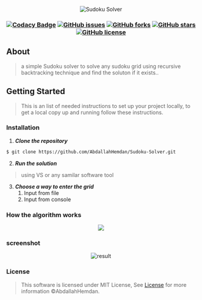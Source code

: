 <div align="center">

  ![Sudoku Solver](https://user-images.githubusercontent.com/40190772/84084067-14366180-a9e3-11ea-86c4-06e9c7b05bdc.png)

</div>

<h3 align="center"Sudoku Solver</h3>


[![Codacy Badge](https://api.codacy.com/project/badge/Grade/4a79de1abf7748c4affd0bbfe8b7473b)](https://app.codacy.com/manual/AbdallahHemdan/Sudoku-Solver?utm_source=github.com&utm_medium=referral&utm_content=AbdallahHemdan/Sudoku-Solver&utm_campaign=Badge_Grade_Dashboard)
[![GitHub issues](https://img.shields.io/github/issues/AbdallahHemdan/HemPad)](https://github.com/AbdallahHemdan/HemPad/issues)
[![GitHub forks](https://img.shields.io/github/forks/AbdallahHemdan/HemPad)](https://github.com/AbdallahHemdan/HemPad/network)
[![GitHub stars](https://img.shields.io/github/stars/AbdallahHemdan/HemPad)](https://github.com/AbdallahHemdan/HemPad/stargazers)
[![GitHub license](https://img.shields.io/github/license/AbdallahHemdan/HemPad)](https://github.com/AbdallahHemdan/HemPad/blob/master/LICENSE)

## About
> a simple Sudoku solver to solve any sudoku grid using recursive backtracking technique and find the soluton if it exists..


## Getting Started
> This is an list of needed instructions to set up your project locally, to get a local copy up and running follow these instructions.

### Installation

1. **_Clone the repository_**

```sh
$ git clone https://github.com/AbdallahHemdan/Sudoku-Solver.git
```

2. **_Run the solution_**
> using VS or any samilar software tool

3. **_Choose a way to enter the grid_**
      1. Input from file
      2. Input from console



### How the algorithm works 

<div align="center"> 
  
![](https://upload.wikimedia.org/wikipedia/commons/8/8c/Sudoku_solved_by_bactracking.gif)

</div>

### screenshot

<div align="center">

![result](https://user-images.githubusercontent.com/40190772/53745418-a62df100-3ea7-11e9-9d0b-664a852c2f2e.PNG)

</div>

  
### License

> This software is licensed under MIT License, See [License](https://github.com/AbdallahHemdan/Sudoku-Solver/blob/master/LICENSE) for more information ©AbdallahHemdan.
